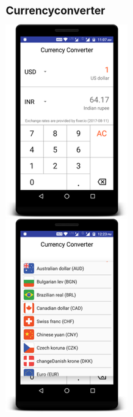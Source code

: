 # Currencyconverter
<img src="screenshots/device-2017-08-13-111737.png" width="320"><img src="screenshots/device-2017-08-13-122321.png" width="320">
